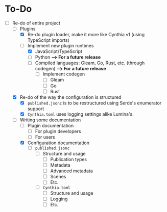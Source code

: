 # To-Do

- [ ] Re-do of entire project
  - [ ] Plugins
    - [x] Re-do plugin loader, make it more like Cynthia v1 (using TypeScript imports)
    - [ ] Implement new plugin runtimes
        - [x] JavaScript/TypeScript
        - [ ] Python **--> For a future release**
        - [ ] Compiled languages: Gleam, Go, Rust, etc. (through codegen) **--> For a future release**
          - [ ] Implement codegen
              - [ ] Gleam
              - [ ] Go
              - [ ] Rust
  - [x] Re-do of the way the configuration is structured
    - [x] `published.jsonc` is to be restructured using Serde's enumerator support
    - [x] `Cynthia.toml` uses logging settings alike Lumina's.
  - [ ] Writing some documentation
    - [ ] Plugin documentation
      - [ ] For plugin developers
      - [ ] For users
    - [x] Configuration documentation
      - [ ] `published.jsonc`
        - [ ] Structure and usage
          - [ ] Publication types
          - [ ] Metadata
          - [ ] Advanced metadata
          - [ ] Scenes
          - [ ] Etc.
        - [ ] `Cynthia.toml`
          - [ ] Structure and usage
          - [ ] Logging
          - [ ] Etc.
